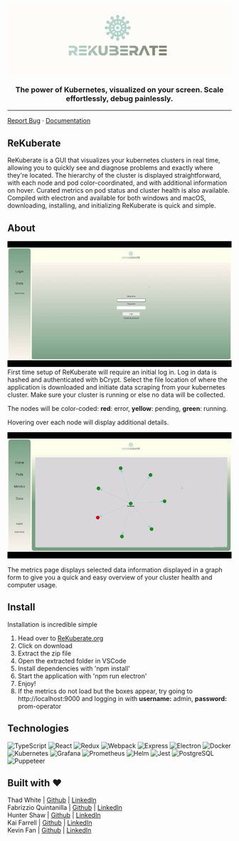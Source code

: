 [![Untitled (1000 × 300 px)](https://raw.githubusercontent.com/oslabs-beta/ReKuberate/dev/assets/ReKuberate.png)](https://rekuberate.org)

<div align='center'>

### The power of Kubernetes, visualized on your screen. Scale effortlessly, debug painlessly.

<hr>

</div>
<a href="https://github.com/open-source-labs/ReKuberate/issues">Report Bug</a>
·
<a href="https://rekuberate.org">Documentation</a>

## ReKuberate

ReKuberate is a GUI that visualizes your kubernetes clusters in real time, allowing you to quickly see and diagnose problems and exactly where they're located. The hierarchy of the cluster is displayed straightforward, with each node and pod color-coordinated, and with additional information on hover. Curated metrics on pod status and cluster health is also available. Compiled with electron and available for both windows and macOS, downloading, installing, and initializing ReKuberate is quick and simple.

## About

<img src='assets/login.gif'>
First time setup of ReKuberate will require an initial log in. Log in data is hashed and authenticated with bCrypt. Select the file location of where the application is downloaded and initiate data scraping from your kubernetes cluster. Make sure your cluster is running or else no data will be collected.

The nodes will be color-coded: **red**: error, **yellow**: pending, **green**: running.

Hovering over each node will display additional details.

<img src='assets/metrics.gif'>

The metrics page displays selected data information displayed in a graph form to give you a quick and easy overview of your cluster health and computer usage.

## Install

Installation is incredible simple

1. Head over to <a href="https://rekuberate.org">ReKuberate.org</a>
2. Click on download
3. Extract the zip file
4. Open the extracted folder in VSCode
5. Install dependencies with 'npm install'
6. Start the application with 'npm run electron'
7. Enjoy!
8. If the metrics do not load but the boxes appear, try going to http://localhost:9000 and logging in with **username:** admin, **password:** prom-operator

## Technologies

![TypeScript](https://img.shields.io/badge/TypeScript-007ACC?style=for-the-badge&logo=typescript&logoColor=white)
![React](https://img.shields.io/badge/-react-61DAFB?style=for-the-badge&logo=react&logoColor=white)
![Redux](https://img.shields.io/badge/-Redux-764ABC?style=for-the-badge&logo=react&logoColor=white)
![Webpack](https://img.shields.io/badge/Webpack-2CA5E0?style=for-the-badge&logo=webpack&logoColor=white)
![Express](https://img.shields.io/badge/Express-000000?style=for-the-badge&logo=express&logoColor=white)
![Electron](https://img.shields.io/badge/Electron-2B2E3A?style=for-the-badge&logo=electron&logoColor=9FEAF9)
![Docker](https://img.shields.io/badge/Docker-2CA5E0?style=for-the-badge&logo=docker&logoColor=white)
![Kubernetes](https://img.shields.io/badge/kubernetes-326ce5.svg?&style=for-the-badge&logo=kubernetes&logoColor=white)
![Grafana](https://img.shields.io/badge/Grafana-F2F4F9?style=for-the-badge&logo=grafana&logoColor=orange&labelColor=F2F4F9)
![Prometheus](https://img.shields.io/badge/Prometheus-000000?style=for-the-badge&logo=prometheus&labelColor=000000)
![Helm](https://img.shields.io/badge/Helm-0F1689?style=for-the-badge&logo=Helm&labelColor=0F1689)
![Jest](https://img.shields.io/badge/jest-C21325?style=for-the-badge&logo=jest&logoColor=white)
![PostgreSQL](https://img.shields.io/badge/postgresql-31648C?style=for-the-badge&logo=postgresql&logoColor=white)
![Puppeteer](https://img.shields.io/badge/puppeteer-white?style=for-the-badge&logo=puppeteer&logoColor=01D8A2)

## Built with ♥

Thad White | <a href='https://github.com/thadd225'>Github</a> | <a href='https://www.linkedin.com/in/thad-white/'>LinkedIn</a><br>
Fabrizzio Quintanilla | <a href='https://github.com/Fab3005'>Github</a> | <a href='https://www.linkedin.com/in/fabrizzio-quintanilla-b58388244/'>LinkedIn</a><br>
Hunter Shaw | <a href='https://github.com/HShaw215'>Github</a> | <a href='https://www.linkedin.com/in/hunter-shaw-39430a181/'>LinkedIn</a><br>
Kai Farrell | <a href='https://github.com/farrellkai'>Github</a> | <a href='https://www.linkedin.com/in/kaifarrell/'>LinkedIn</a><br>
Kevin Fan | <a href='https://github.com/kfan1'>Github</a> | <a href='https://www.linkedin.com/in/kfan1/'>LinkedIn</a><br>
